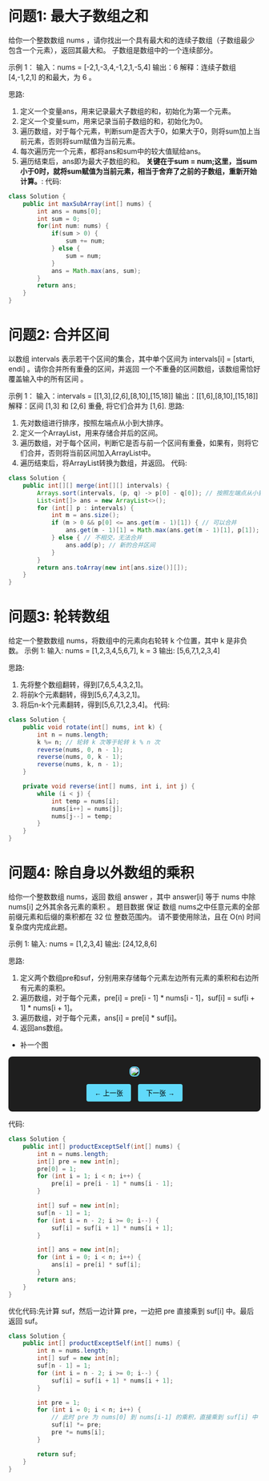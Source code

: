 # 问题1: 最大子数组之和
给你一个整数数组 nums ，请你找出一个具有最大和的连续子数组（子数组最少包含一个元素），返回其最大和。
子数组是数组中的一个连续部分。

示例 1：
输入：nums = [-2,1,-3,4,-1,2,1,-5,4]
输出：6
解释：连续子数组 [4,-1,2,1] 的和最大，为 6 。

思路:
1. 定义一个变量ans，用来记录最大子数组的和，初始化为第一个元素。
2. 定义一个变量sum，用来记录当前子数组的和，初始化为0。
3. 遍历数组，对于每个元素，判断sum是否大于0，如果大于0，则将sum加上当前元素，否则将sum赋值为当前元素。
4. 每次遍历完一个元素，都将ans和sum中的较大值赋给ans。
5. 遍历结束后，ans即为最大子数组的和。
**关键在于sum = num;这里，当sum小于0时，就将sum赋值为当前元素，相当于舍弃了之前的子数组，重新开始计算。**:
代码:
```java
class Solution {
    public int maxSubArray(int[] nums) {
        int ans = nums[0];
        int sum = 0;
        for(int num: nums) {
            if(sum > 0) {
                sum += num;
            } else {
                sum = num;
            }
            ans = Math.max(ans, sum);
        }
        return ans;
    }
}
```

# 问题2: 合并区间
以数组 intervals 表示若干个区间的集合，其中单个区间为 intervals[i] = [starti, endi] 。请你合并所有重叠的区间，并返回 一个不重叠的区间数组，该数组需恰好覆盖输入中的所有区间 。

示例 1：
输入：intervals = [[1,3],[2,6],[8,10],[15,18]]
输出：[[1,6],[8,10],[15,18]]
解释：区间 [1,3] 和 [2,6] 重叠, 将它们合并为 [1,6].
思路:
1. 先对数组进行排序，按照左端点从小到大排序。
2. 定义一个ArrayList，用来存储合并后的区间。
3. 遍历数组，对于每个区间，判断它是否与前一个区间有重叠，如果有，则将它们合并，否则将当前区间加入ArrayList中。
4. 遍历结束后，将ArrayList转换为数组，并返回。
代码:
```java
class Solution {
    public int[][] merge(int[][] intervals) {
        Arrays.sort(intervals, (p, q) -> p[0] - q[0]); // 按照左端点从小到大排序
        List<int[]> ans = new ArrayList<>();
        for (int[] p : intervals) {
            int m = ans.size();
            if (m > 0 && p[0] <= ans.get(m - 1)[1]) { // 可以合并
                ans.get(m - 1)[1] = Math.max(ans.get(m - 1)[1], p[1]); // 更新右端点最大值
            } else { // 不相交，无法合并
                ans.add(p); // 新的合并区间
            }
        }
        return ans.toArray(new int[ans.size()][]);
    }
}
```
# 问题3: 轮转数组
给定一个整数数组 nums，将数组中的元素向右轮转 k 个位置，其中 k 是非负数。
示例 1:
输入: nums = [1,2,3,4,5,6,7], k = 3
输出: [5,6,7,1,2,3,4]

思路:
1. 先将整个数组翻转，得到[7,6,5,4,3,2,1]。
2. 将前k个元素翻转，得到[5,6,7,4,3,2,1]。
3. 将后n-k个元素翻转，得到[5,6,7,1,2,3,4]。
代码:
```java
class Solution {
    public void rotate(int[] nums, int k) {
        int n = nums.length;
        k %= n; // 轮转 k 次等于轮转 k % n 次
        reverse(nums, 0, n - 1);
        reverse(nums, 0, k - 1);
        reverse(nums, k, n - 1);
    }

    private void reverse(int[] nums, int i, int j) {
        while (i < j) {
            int temp = nums[i];
            nums[i++] = nums[j];
            nums[j--] = temp;
        }
    }
}
```
# 问题4: 除自身以外数组的乘积
给你一个整数数组 nums，返回 数组 answer ，其中 answer[i] 等于 nums 中除 nums[i] 之外其余各元素的乘积 。
题目数据 保证 数组 nums之中任意元素的全部前缀元素和后缀的乘积都在  32 位 整数范围内。
请不要使用除法，且在 O(n) 时间复杂度内完成此题。

示例 1:
输入: nums = [1,2,3,4]
输出: [24,12,8,6]

思路:
1. 定义两个数组pre和suf，分别用来存储每个元素左边所有元素的乘积和右边所有元素的乘积。
2. 遍历数组，对于每个元素，pre[i] = pre[i - 1] * nums[i - 1]，suf[i] = suf[i + 1] * nums[i + 1]。
3. 遍历数组，对于每个元素，ans[i] = pre[i] * suf[i]。
4. 返回ans数组。
- 补一个图
<!-- 保留唯一的图片切换结构 -->
<div style="text-align:center; padding:20px; background:#1e1e1e; border-radius:8px;">
  <img id="algoImg" src="https://i.postimg.cc/8CFpXW0g/algorithm1.png" 
       style="max-width:800px; border:2px solid #61dafb; border-radius:8px;">
       
  <div style="margin-top:15px;">
    <button onclick="switchImg('prev')" style="padding:8px 16px; background:#61dafb; border:none; border-radius:4px; cursor:pointer;">← 上一张</button>
    <button onclick="switchImg('next')" style="padding:8px 16px; background:#61dafb; border:none; border-radius:4px; cursor:pointer; margin-left:10px;">下一张 →</button>
  </div>
</div>

<script>
// 使用可访问的图床链接
const imageList = [
   "https://raw.githubusercontent.com/cyprer/photo/main/obsidian/20250314003500121.png",  // 示例图1（前缀乘积）
   "https://raw.githubusercontent.com/cyprer/photo/main/obsidian/20250314003500121.png"  // 示例图2（后缀乘积）
];
let current = 0;

// 统一循环切换逻辑
function switchImg(action) {
  const total = imageList.length;
  current = action === 'prev' 
    ? (current - 1 + total) % total 
    : (current + 1) % total;
  console.log(`当前显示第 ${current + 1} 张图`, imageList[current]);
  document.getElementById("algoImg").src = imageList[current];
}
</script>

代码:
```java
class Solution {
    public int[] productExceptSelf(int[] nums) {
        int n = nums.length;
        int[] pre = new int[n];
        pre[0] = 1;
        for (int i = 1; i < n; i++) {
            pre[i] = pre[i - 1] * nums[i - 1];
        }

        int[] suf = new int[n];
        suf[n - 1] = 1;
        for (int i = n - 2; i >= 0; i--) {
            suf[i] = suf[i + 1] * nums[i + 1];
        }

        int[] ans = new int[n];
        for (int i = 0; i < n; i++) {
            ans[i] = pre[i] * suf[i];
        }
        return ans;
    }
}
```
优化代码:先计算 suf，然后一边计算 pre，一边把 pre 直接乘到 suf[i] 中。最后返回 suf。
```java
class Solution {
    public int[] productExceptSelf(int[] nums) {
        int n = nums.length;
        int[] suf = new int[n];
        suf[n - 1] = 1;
        for (int i = n - 2; i >= 0; i--) {
            suf[i] = suf[i + 1] * nums[i + 1];
        }

        int pre = 1;
        for (int i = 0; i < n; i++) {
            // 此时 pre 为 nums[0] 到 nums[i-1] 的乘积，直接乘到 suf[i] 中
            suf[i] *= pre;
            pre *= nums[i];
        }

        return suf;
    }
}
```